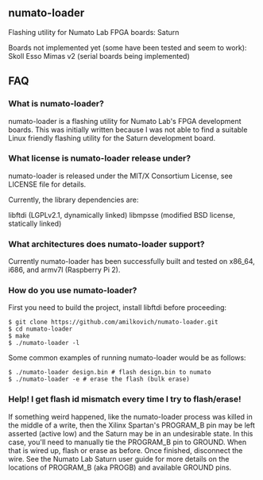 ## numato-loader

Flashing utility for Numato Lab FPGA boards:
	Saturn

Boards not implemented yet (some have been tested and seem to work):
	Skoll
	Esso
	Mimas v2 (serial boards being implemented)

## FAQ

### What is numato-loader?

numato-loader is a flashing utility for Numato Lab's FPGA development boards. This was
initially written because I was not able to find a suitable Linux friendly
flashing utility for the Saturn development board.

### What license is numato-loader release under?

numato-loader is released under the MIT/X Consortium License, see LICENSE file
for details.

Currently, the library dependencies are:

libftdi (LGPLv2.1, dynamically linked)
libmpsse (modified BSD license, statically linked)

### What architectures does numato-loader support?

Currently numato-loader has been successfully built and tested on x86_64, i686,
and armv7l (Raspberry Pi 2).

### How do you use numato-loader?

First you need to build the project, install libftdi before proceeding:

	$ git clone https://github.com/amilkovich/numato-loader.git
	$ cd numato-loader
	$ make
	$ ./numato-loader -l

Some common examples of running numato-loader would be as follows:

	$ ./numato-loader design.bin # flash design.bin to numato
	$ ./numato-loader -e # erase the flash (bulk erase)

### Help! I get flash id mismatch every time I try to flash/erase!

If something weird happened, like the numato-loader process was killed in the
middle of a write, then the Xilinx Spartan's PROGRAM_B pin may be left asserted
(active low) and the Saturn may be in an undesirable state. In this case, you'll
need to manually tie the PROGRAM_B pin to GROUND. When that is wired up, flash
or erase as before. Once finished, disconnect the wire. See the Numato Lab
Saturn user guide for more details on the locations of PROGRAM_B (aka PROGB) and
available GROUND pins.
